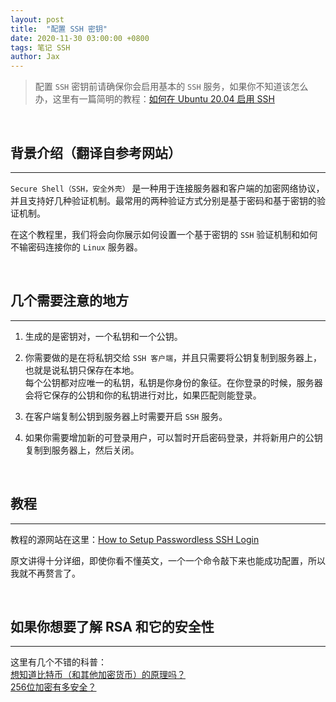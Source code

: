```yaml
---
layout: post
title:  "配置 SSH 密钥"
date: 2020-11-30 03:00:00 +0800
tags: 笔记 SSH
author: Jax
---
```


> 配置 `SSH` 密钥前请确保你会启用基本的 `SSH` 服务，如果你不知道该怎么办，这里有一篇简明的教程：[如何在 Ubuntu 20.04 启用 SSH](https://developer.aliyun.com/article/763896)  

<br>

## 背景介绍（翻译自参考网站）
___

`Secure Shell（SSH，安全外壳）` 是一种用于连接服务器和客户端的加密网络协议，并且支持好几种验证机制。最常用的两种验证方式分别是基于密码和基于密钥的验证机制。  

在这个教程里，我们将会向你展示如何设置一个基于密钥的 `SSH` 验证机制和如何不输密码连接你的 `Linux` 服务器。  

<br>

## 几个需要注意的地方
___

1. 生成的是密钥对，一个私钥和一个公钥。  

2. 你需要做的是在将私钥交给 `SSH 客户端`，并且只需要将公钥复制到服务器上，也就是说私钥只保存在本地。  
    每个公钥都对应唯一的私钥，私钥是你身份的象征。在你登录的时候，服务器会将它保存的公钥和你的私钥进行对比，如果匹配则能登录。  

3. 在客户端复制公钥到服务器上时需要开启 `SSH` 服务。  

4. 如果你需要增加新的可登录用户，可以暂时开启密码登录，并将新用户的公钥复制到服务器上，然后关闭。  

<br>

## 教程
___

教程的源网站在这里：[How to Setup Passwordless SSH Login](https://linuxize.com/post/how-to-setup-passwordless-ssh-login/?spm=a2c6h.12873639.0.0.7539785dKjw1jo)  

原文讲得十分详细，即使你看不懂英文，一个一个命令敲下来也能成功配置，所以我就不再赘言了。  

<br>

## 如果你想要了解 RSA 和它的安全性
___

这里有几个不错的科普：  
[想知道比特币（和其他加密货币）的原理吗？](https://www.bilibili.com/video/BV11x411i72w/?spm_id_from=333.788.videocard.0)  
[256位加密有多安全？](https://www.bilibili.com/video/BV1yx411i7BX)